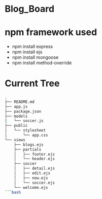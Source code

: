 # Blog_Board

# npm framework used
- npm install express
- npm install ejs
- npm install mongoose
- npm install method-override

# Current Tree
```bash
.
├── README.md
├── app.js      
├── package.json
├── models
|   └── soccer.js
├── public
│   └── stylesheet
│       └── app.css
└── views
    ├── blogs.ejs
    ├── partials
    │   ├── footer.ejs
    │   └── header.ejs
    ├── soccer
    │   ├── detail.ejs
    │   ├── edit.ejs
    │   ├── new.ejs
    │   └── soccer.ejs
    └── welcome.ejs
```bash
